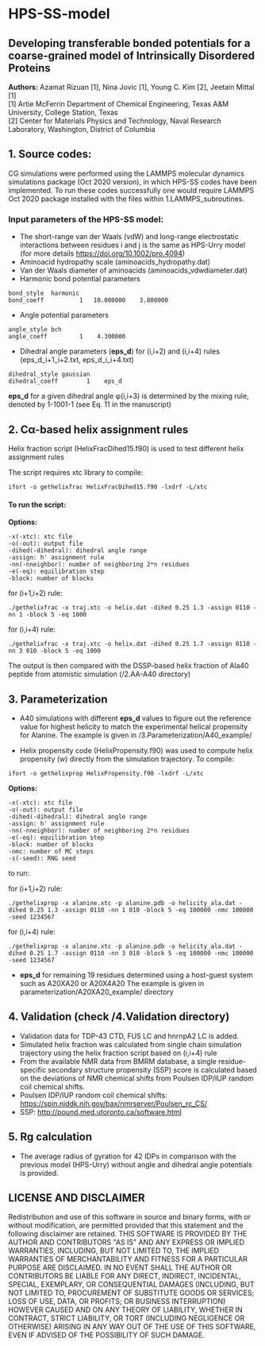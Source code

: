 # HPS-SS-model

## Developing transferable bonded potentials for a coarse-grained model of Intrinsically Disordered Proteins

**Authors:** Azamat Rizuan [1], Nina Jovic [1], Young C. Kim [2], Jeetain Mittal [1]  
[1] Artie McFerrin Department of Chemical Engineering, Texas A&M University, College Station, Texas  
[2] Center for Materials Physics and Technology, Naval Research Laboratory, Washington, District of Columbia  

## 1. Source codes:

CG simulations were performed using the LAMMPS molecular dynamics simulations package (Oct 2020 version), in which HPS-SS codes have been implemented. To run these codes successfully one would require LAMMPS Oct 2020 package installed with the files within 1.LAMMPS_subroutines.


### Input parameters of the HPS-SS model:
* The short-range van der Waals (vdW) and long-range electrostatic interactions between residues i and j is the same as HPS-Urry model (for more details https://doi.org/10.1002/pro.4094)
* Aminoacid hydropathy scale (aminoacids_hydropathy.dat)
* Van der Waals diameter of aminoacids (aminoacids_vdwdiameter.dat)
* Harmonic bond potential parameters
```
bond_style  harmonic
bond_coeff          1   10.000000    3.800000
```
* Angle potential parameters
```
angle_style bch
angle_coeff         1    4.300000
```
* Dihedral angle parameters (**eps_d**) for (i,i+2)  and (i,i+4) rules (eps_d_i+1_i+2.txt, eps_d_i_i+4.txt)
```
dihedral_style gaussian
dihedral_coeff        1    eps_d
```
**eps_d** for a given dihedral angle φ(i,i+3) is determined by the mixing rule, denoted by 1-1001-1 (see Eq. 11 in the manuscript)


## 2. Cα-based helix assignment rules

Helix fraction script (HelixFracDihed15.f90) is used to test different helix assignment rules

The script requires xtc library to compile:
```
ifort -o gethelixfrac HelixFracDihed15.f90 -lxdrf -L/xtc
```

#### To run the script:
**Options:**
```
-x(-xtc): xtc file
-o(-out): output file
-dihed(-dihedral): dihedral angle range
-assign: h' assignment rule
-nn(-nneighbor): number of neighboring 2*n residues
-e(-eq): equilibration step
-block: number of blocks
```
for (i+1,i+2) rule:
```
./gethelixfrac -x traj.xtc -o helix.dat -dihed 0.25 1.3 -assign 0110 -nn 1 -block 5 -eq 1000
```
for (i,i+4) rule:
```
./gethelixfrac -x traj.xtc -o helix.dat -dihed 0.25 1.7 -assign 0110 -nn 3 010 -block 5 -eq 1000
```
 The output is then compared with the DSSP-based helix fraction of Ala40 peptide from atomistic simulation (/2.AA-A40 directory)

## 3. Parameterization

* A40 simulations with different **eps_d** values to figure out the reference value for highest helicity to match the experimental helical propensity for Alanine. The example is given in /3.Parameterization/A40_example/

* Helix propensity code (HelixPropensity.f90) was used to compute helix propensity (w) directly from the simulation trajectory. To compile: 
```
ifort -o gethelixprop HelixPropensity.f90 -lxdrf -L/xtc
```
**Options:**
```
-x(-xtc): xtc file
-o(-out): output file
-dihed(-dihedral): dihedral angle range
-assign: h' assignment rule
-nn(-nneighbor): number of neighboring 2*n residues
-e(-eq): equilibration step
-block: number of blocks
-nmc: number of MC steps
-s(-seed): RNG seed
```
to run: 

for (i+1,i+2) rule:
```
./gethelixprop -x alanine.xtc -p alanine.pdb -o helicity_ala.dat -dihed 0.25 1.3 -assign 0110 -nn 1 010 -block 5 -eq 100000 -nmc 100000 -seed 1234567
```
for (i,i+4) rule:
```
./gethelixprop -x alanine.xtc -p alanine.pdb -o helicity_ala.dat -dihed 0.25 1.7 -assign 0110 -nn 3 010 -block 5 -eq 100000 -nmc 100000 -seed 1234567
```

* **eps_d** for remaining 19 residues determined using a host-guest system such as A20XA20 or A20X4A20
The example is given in parameterization/A20XA20_example/ directory

## 4. Validation (check /4.Validation directory)

* Validation data for TDP-43 CTD, FUS LC and hnrnpA2 LC is added.
* Simulated helix fraction was calculated from single chain simulation trajectory using the helix fraction script based on (i,i+4) rule
* From the available NMR data from BMRM database, a single residue-specific secondary structure propensity (SSP) score is calculated based on the deviations of NMR chemical shifts from Poulsen IDP/IUP random coil chemical shifts.
* Poulsen IDP/IUP random coil chemical shifts: https://spin.niddk.nih.gov/bax/nmrserver/Poulsen_rc_CS/
* SSP: http://pound.med.utoronto.ca/software.html

## 5. Rg calculation

* The average radius of gyration for 42 IDPs in comparison with the previous model (HPS-Urry) without angle and dihedral angle potentials is provided.

## LICENSE AND DISCLAIMER

Redistribution and use of this software in source and binary forms, with or without modification, are permitted provided that this statement and the following disclaimer are retained. THIS SOFTWARE IS PROVIDED BY THE AUTHOR AND CONTRIBUTORS "AS IS" AND ANY EXPRESS OR IMPLIED WARRANTIES, INCLUDING, BUT NOT LIMITED TO, THE IMPLIED WARRANTIES OF MERCHANTABILITY AND FITNESS FOR A PARTICULAR PURPOSE ARE DISCLAIMED. IN NO EVENT SHALL THE AUTHOR OR CONTRIBUTORS BE LIABLE FOR ANY DIRECT, INDIRECT, INCIDENTAL, SPECIAL, EXEMPLARY, OR CONSEQUENTIAL DAMAGES (INCLUDING, BUT NOT LIMITED TO, PROCUREMENT OF SUBSTITUTE GOODS OR SERVICES; LOSS OF USE, DATA, OR PROFITS; OR BUSINESS INTERRUPTION) HOWEVER CAUSED AND ON ANY THEORY OF LIABILITY, WHETHER IN CONTRACT, STRICT LIABILITY, OR TORT (INCLUDING NEGLIGENCE OR OTHERWISE) ARISING IN ANY WAY OUT OF THE USE OF THIS SOFTWARE, EVEN IF ADVISED OF THE POSSIBILITY OF SUCH DAMAGE.
